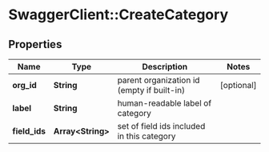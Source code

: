 # SwaggerClient::CreateCategory

## Properties
Name | Type | Description | Notes
------------ | ------------- | ------------- | -------------
**org_id** | **String** | parent organization id (empty if built-in) | [optional] 
**label** | **String** | human-readable label of category | 
**field_ids** | **Array&lt;String&gt;** | set of field ids included in this category | 


